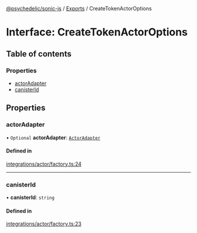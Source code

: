 [@psychedelic/sonic-js](../README.md) / [Exports](../modules.md) / CreateTokenActorOptions

# Interface: CreateTokenActorOptions

## Table of contents

### Properties

- [actorAdapter](CreateTokenActorOptions.md#actoradapter)
- [canisterId](CreateTokenActorOptions.md#canisterid)

## Properties

### actorAdapter

• `Optional` **actorAdapter**: [`ActorAdapter`](../classes/ActorAdapter.md)

#### Defined in

[integrations/actor/factory.ts:24](https://github.com/Psychedelic/sonic-js/blob/33e2dd1/src/integrations/actor/factory.ts#L24)

___

### canisterId

• **canisterId**: `string`

#### Defined in

[integrations/actor/factory.ts:23](https://github.com/Psychedelic/sonic-js/blob/33e2dd1/src/integrations/actor/factory.ts#L23)
